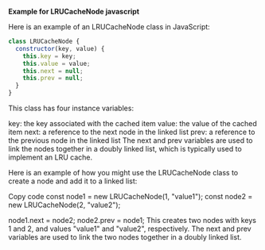 **Example for LRUCacheNode  javascript**

Here is an example of an LRUCacheNode class in JavaScript:

```js
class LRUCacheNode {
  constructor(key, value) {
    this.key = key;
    this.value = value;
    this.next = null;
    this.prev = null;
  }
}
```
This class has four instance variables:

key: the key associated with the cached item
value: the value of the cached item
next: a reference to the next node in the linked list
prev: a reference to the previous node in the linked list
The next and prev variables are used to link the nodes together in a doubly linked list, which is typically used to implement an LRU cache.

Here is an example of how you might use the LRUCacheNode class to create a node and add it to a linked list:

Copy code
const node1 = new LRUCacheNode(1, "value1");
const node2 = new LRUCacheNode(2, "value2");

node1.next = node2;
node2.prev = node1;
This creates two nodes with keys 1 and 2, and values "value1" and "value2", respectively. The next and prev variables are used to link the two nodes together in a doubly linked list.